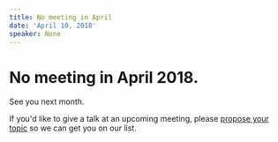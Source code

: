 ```yaml
---
title: No meeting in April
date: 'April 10, 2018'
speaker: None
---
```


# No meeting in April 2018.

See you next month.

If you'd like to give a talk at an upcoming meeting, please
[propose your topic](https://github.com/dsmjs/talk-proposals/issues/new)
so we can get you on our list.


